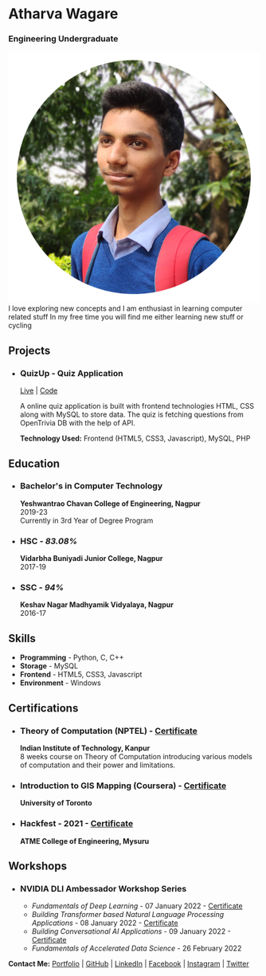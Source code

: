 # Atharva Wagare
### Engineering Undergraduate
![Display_Pic](./assets/circ.png)<br>
I love exploring new concepts and I am enthusiast in learning computer related stuff In my free time you will find me either learning new stuff or cycling

## Projects

- ### QuizUp - Quiz Application
  [Live](https://atharvawagare.github.io/quiz-app/) | [Code](https://github.com/atharvawagare/quiz-app)
  
  A online quiz application is built with frontend technologies HTML, CSS along with MySQL to store data. The quiz is fetching questions from OpenTrivia DB with the help of API.

  **Technology Used:** Frontend (HTML5, CSS3, Javascript), MySQL, PHP 


## Education

- ### Bachelor's in Computer Technology
  **Yeshwantrao Chavan College of Engineering, Nagpur**<br>
  2019-23<br>
  Currently in 3rd Year of Degree Program<br>
  
- ### HSC - *83.08%*
  **Vidarbha Buniyadi Junior College, Nagpur**<br>
  2017-19<br>
  
- ### SSC - *94%*
  **Keshav Nagar Madhyamik Vidyalaya, Nagpur**<br>
  2016-17<br>
  
## Skills
- **Programming** - Python, C, C++
- **Storage** - MySQL
- **Frontend** - HTML5, CSS3, Javascript
- **Environment** - Windows

## Certifications

- ### Theory of Computation (NPTEL) - [Certificate](https://nptel.ac.in/noc/Ecertificate/?q=NPTEL21CS83S2398095903012160)
  **Indian Institute of Technology, Kanpur**<br>
  8 weeks course on Theory of Computation introducing various models of computation and their power and limitations.
  
- ### Introduction to GIS Mapping (Coursera) - [Certificate](https://www.coursera.org/verify/35VHZJDEQYPR)
   **University of Toronto**
   
- ### Hackfest - 2021 - [Certificate](https://drive.google.com/file/d/1RIm4_T6brpCesGblfj0ZsDKj2GnGS33P/view?usp=sharing)
  **ATME College of Engineering, Mysuru**
  
## Workshops

- ### NVIDIA DLI Ambessador Workshop Series
  - *Fundamentals of Deep Learning* - 07 January 2022 - [Certificate](https://courses.nvidia.com/certificates/971abad1427147458a2458733ecc86e0)
  - *Building Transformer based Natural Language Processing Applications* - 08 January 2022 - [Certificate](https://courses.nvidia.com/certificates/787bca3436334d4c8a4db59f0f12daa0)
  - *Building Conversational AI Applications* - 09 January 2022 - [Certificate](https://courses.nvidia.com/certificates/21a9543c8d404c8eb777ec83d386c210)
  - *Fundamentals of Accelerated Data Science* - 26 February 2022
  
  
 <b>Contact Me:</b>
 [Portfolio](https://atharvawagare.github.io) | [GitHub](https://github.com/atharvawagare) | [LinkedIn](https://linkedin.com/in/atharvawagare) | [Facebook](https://facebook.com/atharvawagare) | [Instagram](https://instagram.com/atharvawagare) | [Twitter](https://twitter.com/atharvawagare)
